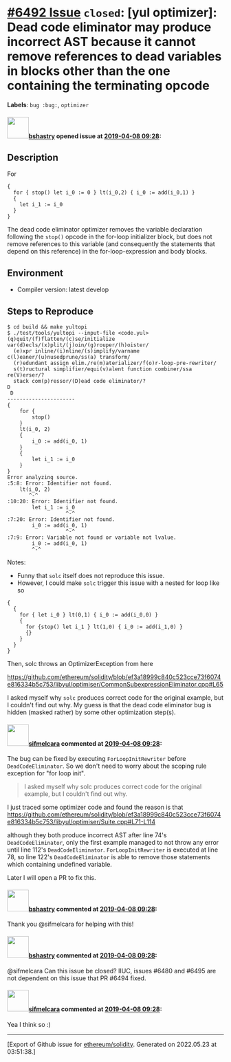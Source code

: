 # [\#6492 Issue](https://github.com/ethereum/solidity/issues/6492) `closed`: [yul optimizer]: Dead code eliminator may produce incorrect AST because it cannot remove references to dead variables in blocks other than the one containing the terminating opcode
**Labels**: `bug :bug:`, `optimizer`


#### <img src="https://avatars.githubusercontent.com/u/2388185?v=4" width="50">[bshastry](https://github.com/bshastry) opened issue at [2019-04-08 09:28](https://github.com/ethereum/solidity/issues/6492):

## Description

For

```
{
  for { stop() let i_0 := 0 } lt(i_0,2) { i_0 := add(i_0,1) }
  {
    let i_1 := i_0
  }
}
```

The dead code eliminator optimizer removes the variable declaration following the `stop()` opcode in the for-loop initializer block, but does not remove references to this variable (and consequently the statements that depend on this reference) in the for-loop-expression and body blocks.

## Environment

- Compiler version: latest develop

## Steps to Reproduce

```
$ cd build && make yultopi
$ ./test/tools/yultopi --input-file <code.yul>
(q)quit/(f)flatten/(c)se/initialize var(d)ecls/(x)plit/(j)oin/(g)rouper/(h)oister/
  (e)xpr inline/(i)nline/(s)implify/varname c(l)eaner/(u)nusedprune/ss(a) transform/
  (r)edundant assign elim./re(m)aterializer/f(o)r-loop-pre-rewriter/
  s(t)ructural simplifier/equi(v)alent function combiner/ssa re(V)erser/? 
  stack com(p)ressor/(D)ead code eliminator/? 
D
 D
----------------------
{
    for {
        stop()
    }
    lt(i_0, 2)
    {
        i_0 := add(i_0, 1)
    }
    {
        let i_1 := i_0
    }
}
Error analyzing source.
:5:8: Error: Identifier not found.
    lt(i_0, 2)
       ^-^
:10:20: Error: Identifier not found.
        let i_1 := i_0
                   ^-^
:7:20: Error: Identifier not found.
        i_0 := add(i_0, 1)
                   ^-^
:7:9: Error: Variable not found or variable not lvalue.
        i_0 := add(i_0, 1)
        ^-^
```

Notes:
  - Funny that `solc` itself does not reproduce this issue.
  - However, I could make `solc` trigger this issue with a nested for loop like so

```
{
  {
    for { let i_0 } lt(0,1) { i_0 := add(i_0,0) }
    {
      for {stop() let i_1 } lt(1,0) { i_0 := add(i_1,0) }
      {}
    }
  }
}
```

Then, solc throws an OptimizerException from here

https://github.com/ethereum/solidity/blob/ef3a18999c840c523cce73f6074e816334b5c753/libyul/optimiser/CommonSubexpressionEliminator.cpp#L65

I asked myself why `solc` produces correct code for the original example, but I couldn't find out why. My guess is that the dead code eliminator bug is hidden (masked rather) by some other optimization step(s).


#### <img src="https://avatars.githubusercontent.com/u/10496191?v=4" width="50">[sifmelcara](https://github.com/sifmelcara) commented at [2019-04-08 09:28](https://github.com/ethereum/solidity/issues/6492#issuecomment-481161081):

The bug can be fixed by executing `ForLoopInitRewriter` before `DeadCodeEliminator`. So we don't need to worry about the scoping rule exception for "for loop init".

> I asked myself why solc produces correct code for the original example, but I couldn't find out why.

I just traced some optimizer code and found the reason is that
https://github.com/ethereum/solidity/blob/ef3a18999c840c523cce73f6074e816334b5c753/libyul/optimiser/Suite.cpp#L71-L114

although they both produce incorrect AST after line 74's `DeadCodeEliminator`, only the first example managed to not throw any error until line 112's `DeadCodeEliminator`. `ForLoopInitRewriter` is executed at line 78, so line 122's `DeadCodeEliminator` is able to remove those statements which containing undefined variable.

Later I will open a PR to fix this.

#### <img src="https://avatars.githubusercontent.com/u/2388185?v=4" width="50">[bshastry](https://github.com/bshastry) commented at [2019-04-08 09:28](https://github.com/ethereum/solidity/issues/6492#issuecomment-481165552):

Thank you @sifmelcara for helping with this!

#### <img src="https://avatars.githubusercontent.com/u/2388185?v=4" width="50">[bshastry](https://github.com/bshastry) commented at [2019-04-08 09:28](https://github.com/ethereum/solidity/issues/6492#issuecomment-483988669):

@sifmelcara Can this issue be closed? IIUC, issues #6480 and #6495 are not dependent on this issue that PR #6494 fixed.

#### <img src="https://avatars.githubusercontent.com/u/10496191?v=4" width="50">[sifmelcara](https://github.com/sifmelcara) commented at [2019-04-08 09:28](https://github.com/ethereum/solidity/issues/6492#issuecomment-483990583):

Yea I think so :)


-------------------------------------------------------------------------------



[Export of Github issue for [ethereum/solidity](https://github.com/ethereum/solidity). Generated on 2022.05.23 at 03:51:38.]
